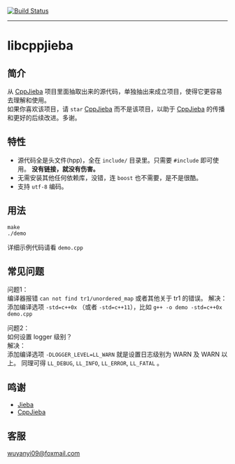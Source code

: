 [![Build Status](https://travis-ci.org/aszxqw/libcppjieba.png?branch=master)](https://travis-ci.org/aszxqw/libcppjieba)
- - -

# libcppjieba

## 简介

从 [CppJieba] 项目里面抽取出来的源代码，单独抽出来成立项目，使得它更容易去理解和使用。  
如果你喜欢该项目，请 `star` [CppJieba] 而不是该项目，以助于 [CppJieba] 的传播和更好的后续改进。多谢。  

## 特性

+ 源代码全是头文件(hpp)，全在 `include/` 目录里。只需要 `#include` 即可使用。 **没有链接，就没有伤害。**
+ 无需安装其他任何依赖库，没错，连 `boost` 也不需要，是不是很酷。
+ 支持 `utf-8` 编码。

## 用法

```
make 
./demo
```

详细示例代码请看 `demo.cpp`

## 常见问题

问题1：   
编译器报错 `can not find tr1/unordered_map` 或者其他关于 tr1 的错误。
解决：    
添加编译选项 `-std=c++0x` （或者 `-std=c++11`），比如 `g++ -o demo -std=c++0x demo.cpp`  

问题2：   
如何设置 logger 级别？  
解决：    
添加编译选项 `-DLOGGER_LEVEL=LL_WARN`  就是设置日志级别为 WARN 及 WARN 以上。
同理可得 `LL_DEBUG`, `LL_INFO`, `LL_ERROR`, `LL_FATAL` 。

## 鸣谢

+ [Jieba]
+ [CppJieba]

## 客服

wuyanyi09@foxmail.com

[CppJieba]:https://github.com/aszxqw/cppjieba
[Jieba]:https://github.com/fxsjy/jieba
